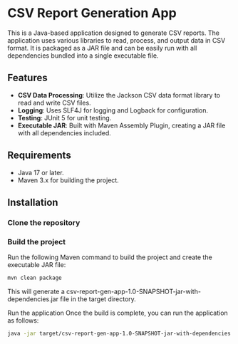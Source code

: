 # CSV Report Generation App

This is a Java-based application designed to generate CSV reports. 
The application uses various libraries to read, process, and output data in CSV format. It is packaged as a JAR file and can be easily run with all dependencies bundled into a single executable file.

## Features

- **CSV Data Processing**: Utilize the Jackson CSV data format library to read and write CSV files.
- **Logging**: Uses SLF4J for logging and Logback for configuration.
- **Testing**: JUnit 5 for unit testing.
- **Executable JAR**: Built with Maven Assembly Plugin, creating a JAR file with all dependencies included.

## Requirements

- Java 17 or later.
- Maven 3.x for building the project.

## Installation

### Clone the repository

### Build the project
Run the following Maven command to build the project and create the executable JAR file:
```bash
mvn clean package
```

This will generate a csv-report-gen-app-1.0-SNAPSHOT-jar-with-dependencies.jar file in the target directory.

Run the application
Once the build is complete, you can run the application as follows:

```bash
java -jar target/csv-report-gen-app-1.0-SNAPSHOT-jar-with-dependencies.jar
```
